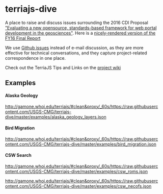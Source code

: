 # terriajs-dive
A place to raise and discuss issues surrounding the 2016 CDI Proposal ["Evaluating a new opensource, standards-based framework for web portal development in the geosciences"](https://www.sciencebase.gov/catalog/item/56d87a7de4b015c306f6cfcf). Here is a [nicely-rendered version of the FY16 Final Report](https://github.com/USGS-CMG/terriajs-dive/issues/12)

We use [Github issues](https://github.com/USGS-CMG/terriajs-dive/issues) instead of e-mail discussion, as they are more effective for technical conversations, and they capture project-related correspondence in one place.   

Check out the TerriaJS Tips and Links on the [project wiki](https://github.com/USGS-CMG/terriajs-dive/wiki)

## Examples
#### Alaska Geology 
http://gamone.whoi.edu/terriajs/#clean&proxy/_60s/https://raw.githubusercontent.com/USGS-CMG/terriajs-dive/master/examples/alaska_geology_layers.json

#### Bird Migration
http://gamone.whoi.edu/terriajs/#clean&proxy/_60s/https://raw.githubusercontent.com/USGS-CMG/terriajs-dive/master/examples/bird_migration.json

#### CSW Search
http://gamone.whoi.edu/terriajs/#clean&proxy/_60s/https://raw.githubusercontent.com/USGS-CMG/terriajs-dive/master/examples/csw_roms.json

http://gamone.whoi.edu/terriajs/#clean&proxy/_60s/https://raw.githubusercontent.com/USGS-CMG/terriajs-dive/master/examples/csw_necofs.json
